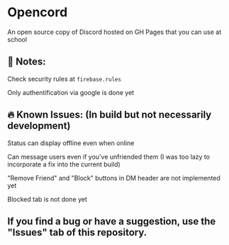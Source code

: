 # Opencord
An open source copy of Discord hosted on GH Pages that you can use at school

## 🚨 Notes:
Check security rules at `firebase.rules`

Only authentification via google is done yet

## 🔥 Known Issues: (In build but not necessarily development)

Status can display offline even when online

Can message users even if you've unfriended them (I was too lazy to incorporate a fix into the current build)

"Remove Friend" and "Block" buttons in DM header are not implemented yet

Blocked tab is not done yet

## If you find a bug or have a suggestion, use the "Issues" tab of this repository.